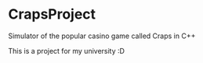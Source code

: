 # CrapsProject
Simulator of the popular casino game called Craps in C++


This is a project for my university :D
